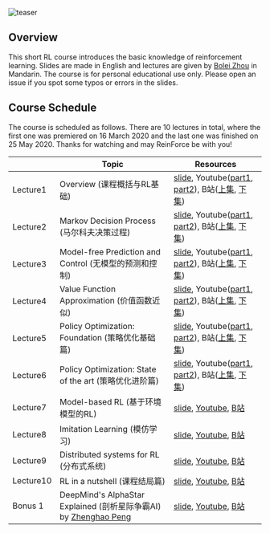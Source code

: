 ![teaser](asset/teaser.png)
## Overview
This short RL course introduces the basic knowledge of reinforcement learning. Slides are made in English and lectures are given by [Bolei Zhou](http://bzhou.ie.cuhk.edu.hk/) in Mandarin. The course is for personal educational use only. Please open an issue if you spot some typos or errors in the slides. 

## Course Schedule
The course is scheduled as follows. There are 10 lectures in total, where the first one was premiered on 16 March 2020 and the last one was finished on 25 May 2020. Thanks for watching and may ReinForce be with you!

|            	  | Topic                                      	  | Resources |
|--------------	|----------------------------------------------	|----------	|
|  Lecture1 	| Overview (课程概括与RL基础)                                   	|[slide](lecture1.pdf), Youtube([part1](https://www.youtube.com/watch?v=IkEF4LpH5Ys), [part2](https://www.youtube.com/watch?v=Qu8CPnnwplM)), B站([上集](https://www.bilibili.com/video/BV1LE411G7Xj/), [下集](https://www.bilibili.com/video/BV1g7411Z7SJ/))  |
|  Lecture2 	| Markov Decision Process (马尔科夫决策过程)                    	| [slide](lecture2.pdf), Youtube([part1](https://www.youtube.com/watch?v=6yE9XiIB3hQ), [part2](https://www.youtube.com/watch?v=MIZbocCu7Sk)), B站([上集](https://www.bilibili.com/video/BV1g7411m7Ms/), [下集](https://www.bilibili.com/video/BV1u7411m7rh/)) |
|  Lecture3 	| Model-free Prediction and Control (无模型的预测和控制)          	|  [slide](lecture3.pdf), Youtube([part1](https://www.youtube.com/watch?v=Duj1U73yHik), [part2](https://www.youtube.com/watch?v=sfkhinBjGGY)), B站([上集](https://www.bilibili.com/video/BV1N7411Q7aJ/), [下集](https://www.bilibili.com/video/BV1N7411Q7M6/)) |
|  Lecture4 	| Value Function Approximation (价值函数近似)               	|[slide](lecture4.pdf), Youtube([part1](https://www.youtube.com/watch?v=YdWsnB-u8PQ), [part2](https://www.youtube.com/watch?v=fGIaFlbBFxk)), B站([上集](https://www.bilibili.com/video/BV11V411f7bi/), [下集](https://www.bilibili.com/video/BV1w54y1d7se/))  |
|  Lecture5 	| Policy Optimization: Foundation (策略优化基础篇)             |[slide](lecture5.pdf), Youtube([part1](https://www.youtube.com/watch?v=ProKaoyduFY), [part2](https://www.youtube.com/watch?v=MWXazkQkTlk)), B站([上集](https://www.bilibili.com/video/BV1fZ4y1x7mp/), [下集](https://www.bilibili.com/video/BV1ia4y1x7Va/))            	|
|  Lecture6 	| Policy Optimization: State of the art (策略优化进阶篇)      	|[slide](lecture6.pdf), Youtube([part1](https://youtu.be/4YIdjLh-MJs), [part2](https://youtu.be/HOpiQWM0PCA)), B站([上集](https://www.bilibili.com/video/BV1s64y1M7AW/), [下集](https://www.bilibili.com/video/BV1EK41157fD/))  |
|  Lecture7 	| Model-based RL (基于环境模型的RL)                             	|[slide](lecture7.pdf), [Youtube](https://youtu.be/2Cy8ZX16pBU), [B站](https://www.bilibili.com/video/BV1hV411d7Sg/)|
|  Lecture8 	| Imitation Learning (模仿学习)                         	|[slide](lecture8.pdf), [Youtube](https://youtu.be/Sqvn6RxU8qk), [B站](https://www.bilibili.com/video/BV17k4y1k7Gu/)           	|
| Lecture9 	| Distributed systems for RL (分布式系统) 	|[slide](lecture9.pdf), [Youtube](https://youtu.be/PyHGeFFfaWk), [B站](https://www.bilibili.com/video/BV1bi4y147Rv/)           	|
| Lecture10 	| RL in a nutshell (课程结局篇)|[slide](lecture10.pdf), [Youtube](https://youtu.be/bDGmKVKAdHg), [B站](https://www.bilibili.com/video/BV1si4y1s7oQ/)           	|
| Bonus 1 	| DeepMind's AlphaStar Explained (剖析星际争霸AI) by [Zhenghao Peng](https://github.com/pengzhenghao)|[slide](lecture_alphastar.pdf), [Youtube](https://youtu.be/5qp0VNC_iOc), [B站](https://www.bilibili.com/video/BV1wa4y1e74G/)           	|

